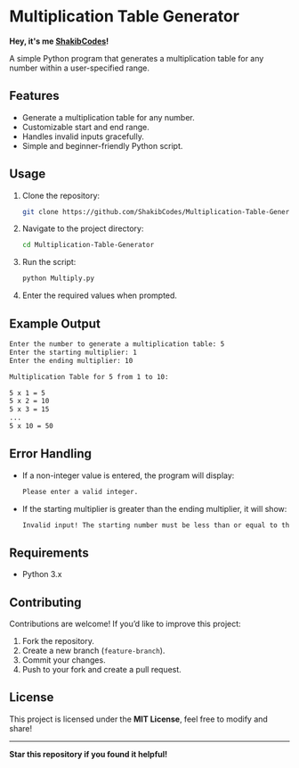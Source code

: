 # Multiplication Table Generator

**Hey, it's me [ShakibCodes](https://github.com/ShakibCodes)!** 

A simple Python program that generates a multiplication table for any number within a user-specified range.

## Features
- Generate a multiplication table for any number.  
- Customizable start and end range.  
- Handles invalid inputs gracefully.  
- Simple and beginner-friendly Python script.

## Usage
1. Clone the repository:
   ```sh
   git clone https://github.com/ShakibCodes/Multiplication-Table-Generator.git
   ```
2. Navigate to the project directory:
   ```sh
   cd Multiplication-Table-Generator
   ```
3. Run the script:
   ```sh
   python Multiply.py
   ```
4. Enter the required values when prompted.

## Example Output
```sh
Enter the number to generate a multiplication table: 5
Enter the starting multiplier: 1
Enter the ending multiplier: 10

Multiplication Table for 5 from 1 to 10:

5 x 1 = 5
5 x 2 = 10
5 x 3 = 15
...
5 x 10 = 50
```

## Error Handling
- If a non-integer value is entered, the program will display:
  ```sh
  Please enter a valid integer.
  ```
- If the starting multiplier is greater than the ending multiplier, it will show:
  ```sh
  Invalid input! The starting number must be less than or equal to the ending number.
  ```

## Requirements
- Python 3.x

## Contributing
Contributions are welcome! If you’d like to improve this project:
1. Fork the repository.
2. Create a new branch (`feature-branch`).
3. Commit your changes.
4. Push to your fork and create a pull request.

## License
This project is licensed under the **MIT License**, feel free to modify and share! 

---
**Star this repository if you found it helpful!** 

